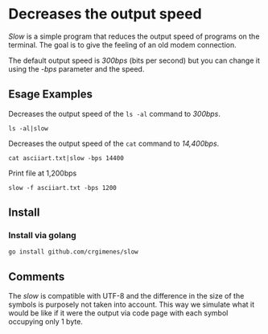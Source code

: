 # Decreases the output speed

*Slow* is a simple program that reduces the output speed of programs on the terminal. The goal is to give the feeling of an old modem connection.

The default output speed is *300bps* (bits per second) but you can change it using the *-bps* parameter and the speed.

## Esage Examples

Decreases the output speed of the `ls -al` command to *300bps*.

```console
ls -al|slow
```

Decreases the output speed of the `cat` command to *14,400bps*.

```console
cat asciiart.txt|slow -bps 14400
```

Print file at 1,200bps 

```console
slow -f asciiart.txt -bps 1200
```

## Install

### Install via golang

```console
go install github.com/crgimenes/slow
```

## Comments

The *slow* is compatible with UTF-8 and the difference in the size of the symbols is purposely not taken into account. This way we simulate what it would be like if it were the output via code page with each symbol occupying only 1 byte.

